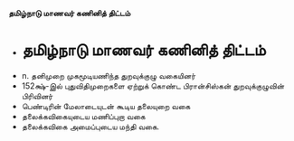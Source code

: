 **தமிழ்நாடு மாணவர் கணினித் திட்டம்**
- # தமிழ்நாடு மாணவர் கணினித் திட்டம்
- n. தனிமுறை முகமூடியணிந்த துறவுக்குழு வகையினர்
- 152க்ஷ்-இல் புதுவிதிமுறைகளை ஏற்றுக் கொண்ட பிரான்சிஸ்கன் துறவுக்குழுவின் பிரிவினர்
- பெண்டிரின் மேலாடையுடன் கூடிய தலையுறை வகை
- தலைக்கவிகையுடைய மணிப்புறா வகை
- தலைக்கவிகை அமைப்புடைய மந்தி வகை.

